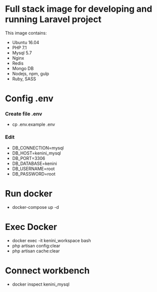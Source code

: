 # Full stack image for developing and running Laravel project
This image contains:

* Ubuntu 16.04
* PHP 7.1
* Mysql 5.7
* Nginx
* Redis
* Mongo DB
* Nodejs, npm, gulp
* Ruby, SASS

# Config .env
### Create file .env
* cp .env.example .env
### Edit
* DB_CONNECTION=mysql
* DB_HOST=kenini_mysql
* DB_PORT=3306
* DB_DATABASE=kenini
* DB_USERNAME=root
* DB_PASSWORD=root

# Run docker
* docker-compose up -d
# Exec Docker
* docker exec -it kenini_workspace bash
* php artisan config:clear
* php artisan cache:clear
# Connect workbench
* docker inspect kenini_mysql
